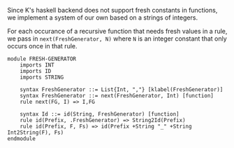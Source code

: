 Since K's haskell backend does not support fresh constants in functions,
we implement a system of our own based on a strings of integers.

For each occurance of a recursive function that needs fresh values in a rule,
we pass in `next(FreshGenerator, N)` where `N` is an integer constant that only occurs
once in that rule.

```k
module FRESH-GENERATOR
    imports INT
    imports ID
    imports STRING

    syntax FreshGenerator ::= List{Int, ","} [klabel(FreshGenerator)]
    syntax FreshGenerator ::= next(FreshGenerator, Int) [function]
    rule next(FG, I) => I,FG

    syntax Id ::= id(String, FreshGenerator) [function]
    rule id(Prefix, .FreshGenerator) => String2Id(Prefix)
    rule id(Prefix, F, Fs) => id(Prefix +String "_" +String Int2String(F), Fs)
endmodule
```
